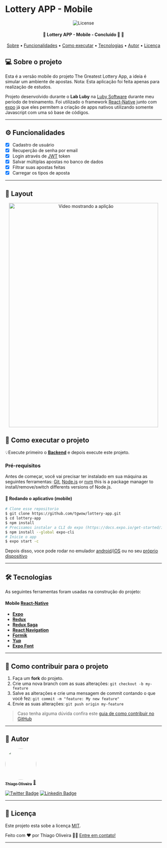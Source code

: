 # Lottery APP - Mobile

<p align="center">
	<img alt="License" src="https://img.shields.io/badge/license-MIT-brightgreen">  
</p>

<h4 align="center"> 
	🚧  Lottery APP - Mobile - Concluído 🚀 🚧
</h4>

<p align="center">
 <a href="#-sobre-o-projeto">Sobre</a> •
 <a href="#-funcionalidades">Funcionalidades</a> •
 <a href="#-como-executar-o-projeto">Como executar</a> • 
 <a href="#-tecnologias">Tecnologias</a> • 
 <a href="#-autor">Autor</a> • 
 <a href="#user-content--licença">Licença</a>
</p>


## 💻 Sobre o projeto

Esta é a versão mobile do projeto The Greatest Lottery App, a ideia é simular um ambiente de apostas. Nota: Esta aplicação foi feita apenas para realização de estudos.


Projeto desenvolvido durante o **Lab Luby** na [Luby Software](https://www.luby.com.br/) durante meu período de treinamento.
Foi utilizado o framework [React-Native](https://reactnative.dev/) junto com [expo](https://docs.expo.io/) já que eles permitem a criação de apps nativos utilizando somente Javascript com uma só base de códigos.

---

## ⚙️ Funcionalidades

- [x] Cadastro de usuário
- [x] Recuperção de senha por email
- [x] Login através de [JWT](https://jwt.io/) token
- [x] Salvar múltiplas apostas no banco de dados
- [x] Filtrar suas apostas feitas
- [x] Carregar os tipos de aposta

---


## 🎨 Layout

<p align="center"> 
  <img src="./assets/lottery-mobile-GIF.gif" width="480" height="720" alt="Video mostrando a aplição"/>
</p>

## 🚀 Como executar o projeto

💡Execute primeiro o **[Backend](https://github.com/tgwow/lottery-api)** e depois execute este projeto.

### Pré-requisitos

Antes de começar, você vai precisar ter instalado em sua máquina as seguintes ferramentas:
[Git](https://git-scm.com), [Node.js](https://nodejs.org/en/) or [nvm](https://nodejs.org/en/download/package-manager/#nvm) this is a package manager to install/remove/switch differents versions of Node.js.

#### 🎲 Rodando o aplicativo (mobile)

```bash
# Clone esse repositorio
$ git clone https://github.com/tgwow/lottery-app.git
$ cd lottery-app
$ npm install
# Precisamos instalar a CLI do expo (https://docs.expo.io/get-started/installation/)
$ npm install --global expo-cli
# Inicie o app
$ expo start -c
```
Depois disso, voce pode rodar no emulador [android](https://docs.expo.io/workflow/android-studio-emulator/)/[iOS](https://docs.expo.io/workflow/ios-simulator/) ou no seu [próprio dispositivo](https://docs.expo.io/get-started/create-a-new-app/#opening-the-app-on-your-phonetablet) 

---

## 🛠 Tecnologias

As seguintes ferramentas foram usadas na construção do projeto:


#### [](https://github.com/tgwow/lottery-api)**Mobile**  [React-Native](https://reactnative.dev/)

-   **[Expo](https://docs.expo.io/)**
-   **[Redux](https://redux.js.org/)**
-   **[Redux Saga](https://redux-saga.js.org/)**
-   **[React Navigation](https://reactnavigation.org/)**
-   **[Formik](https://formik.org/)**
-   **[Yup](https://github.com/jquense/yup)**
-   **[Expo Font](https://docs.expo.io/versions/latest/sdk/font/)**

---

## 💪 Como contribuir para o projeto

1. Faça um **fork** do projeto.
2. Crie uma nova branch com as suas alterações: `git checkout -b my-feature`
3. Salve as alterações e crie uma mensagem de commit contando o que você fez: `git commit -m "feature: My new feature"`
4. Envie as suas alterações: `git push origin my-feature`
> Caso tenha alguma dúvida confira este [guia de como contribuir no GitHub](./CONTRIBUTING.md)

---

## 🦸 Autor

<a href="https://www.linkedin.com/in/thiago-oliveira-86758738/">
 <img style="border-radius: 50%;" src="https://avatars.githubusercontent.com/u/28604537?s=460&u=3fc99856be98a7aa7823e0af58dfa67d2e8083ac&v=4" width="100px;" alt=""/>
 <br />
 <sub><b>Thiago Oliveira</b></sub></a> <a href="https://www.linkedin.com/in/thiago-oliveira-86758738/" title="Rocket">🚀</a>
 <br />

[![Twitter Badge](https://img.shields.io/badge/-@theveloper_tg-1ca0f1?style=flat-square&labelColor=1ca0f1&logo=twitter&logoColor=white&link=https://twitter.com/theveloper_tg)](https://twitter.com/theveloper_tg) [![Linkedin Badge](https://img.shields.io/badge/-Thiago-blue?style=flat-square&logo=Linkedin&logoColor=white&link=https://www.linkedin.com/in/thiago-oliveira-86758738/)](https://www.linkedin.com/in/thiago-oliveira-86758738/) 

---

## 📝 Licença

Este projeto esta sobe a licença [MIT](./LICENSE).

Feito com ❤️ por Thiago Oliveira 👋🏽 [Entre em contato!](https://www.linkedin.com/in/thiago-oliveira-86758738/)

---

